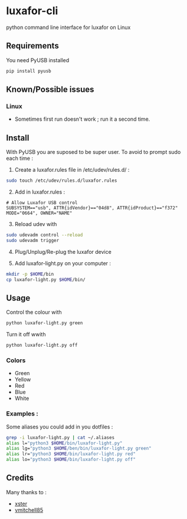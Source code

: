 # luxafor-cli
python command line interface for luxafor on Linux

## Requirements
You need PyUSB installed
```sh
pip install pyusb
```

## Known/Possible issues

### Linux
- Sometimes first run doesn't work ; run it a second time.

## Install
With PyUSB you are suposed to be super user. To avoid to prompt sudo each time :
1. Create a luxafor.rules file in /etc/udev/rules.d/ :
```sh
sudo touch /etc/udev/rules.d/luxafor.rules
```

2. Add in luxafor.rules :
```
# Allow Luxafor USB control
SUBSYSTEM=="usb", ATTR{idVendor}=="04d8", ATTR{idProduct}=="f372" MODE="0664", OWNER="NAME"
```

3. Reload udev with
```sh
sudo udevadm control --reload
sudo udevadm trigger
```
4. Plug/Unplug/Re-plug the luxafor device

5. Add luxafor-light.py on your computer :
```sh
mkdir -p $HOME/bin
cp luxafor-light.py $HOME/bin/
```

## Usage
Control the colour with
```sh
python luxafor-light.py green
```

Turn it off wwith
```sh
python luxafor-light.py off
```

### Colors
- Green
- Yellow
- Red
- Blue
- White

### Examples :
Some aliases you could add in you dotfiles :
```sh
grep -i luxafor-light.py | cat ~/.aliases
alias l="python3 $HOME/bin/luxafor-light.py"
alias lg="python3 $HOME/ben/bin/luxafor-light.py green"
alias lr="python3 $HOME/bin/luxafor-light.py red"
alias lo="python3 $HOME/bin/luxafor-light.py off"
```

## Credits

Many thanks to :
- [xster](https://medium.com/xster-tech/using-luxafor-with-linux-53381093a40f)
- [vmitchell85](https://github.com/vmitchell85/luxafor-python/blob/master/readme.md)
